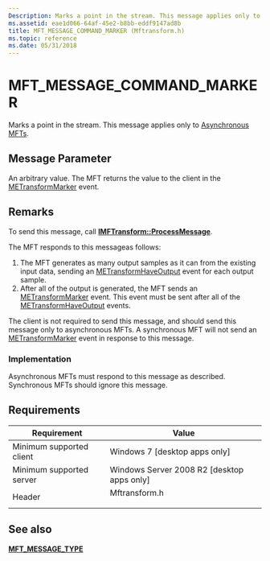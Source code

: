 ```yaml
---
Description: Marks a point in the stream. This message applies only to Asynchronous MFTs.
ms.assetid: eae1d066-64af-45e2-b8bb-eddf9147ad8b
title: MFT_MESSAGE_COMMAND_MARKER (Mftransform.h)
ms.topic: reference
ms.date: 05/31/2018
---
```


# MFT\_MESSAGE\_COMMAND\_MARKER

Marks a point in the stream. This message applies only to [Asynchronous MFTs](asynchronous-mfts.md).

## Message Parameter

An arbitrary value. The MFT returns the value to the client in the [METransformMarker](metransformmarker.md) event.

## Remarks

To send this message, call [**IMFTransform::ProcessMessage**](/windows/desktop/api/mftransform/nf-mftransform-imftransform-processmessage).

The MFT responds to this messageas follows:

1.  The MFT generates as many output samples as it can from the existing input data, sending an [METransformHaveOutput](metransformhaveoutput.md) event for each output sample.
2.  After all of the output is generated, the MFT sends an [METransformMarker](metransformmarker.md) event. This event must be sent after all of the [METransformHaveOutput](metransformhaveoutput.md) events.

The client is not required to send this message, and should send this message only to asynchronous MFTs. A synchronous MFT will not send an [METransformMarker](metransformmarker.md) event in response to this message.

### Implementation

Asynchronous MFTs must respond to this message as described. Synchronous MFTs should ignore this message.

## Requirements



| Requirement | Value |
|-------------------------------------|------------------------------------------------------------------------------------------|
| Minimum supported client<br/> | Windows 7 \[desktop apps only\]<br/>                                               |
| Minimum supported server<br/> | Windows Server 2008 R2 \[desktop apps only\]<br/>                                  |
| Header<br/>                   | <dl> <dt>Mftransform.h</dt> </dl> |



## See also

<dl> <dt>

[**MFT\_MESSAGE\_TYPE**](/windows/desktop/api/mftransform/ne-mftransform-mft_message_type)
</dt> </dl>

 

 




